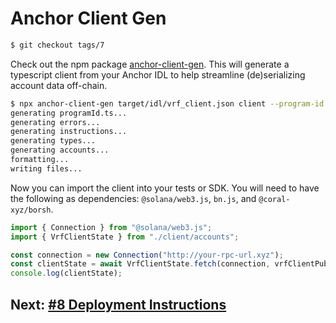 # Anchor Client Gen

```bash
$ git checkout tags/7
```

Check out the npm package
[anchor-client-gen](https://github.com/kklas/anchor-client-gen). This will
generate a typescript client from your Anchor IDL to help streamline
(de)serializing account data off-chain.

```bash
$ npx anchor-client-gen target/idl/vrf_client.json client --program-id $(solana-keygen pubkey target/deploy/vrf_client-keypair.json)
generating programId.ts...
generating errors...
generating instructions...
generating types...
generating accounts...
formatting...
writing files...
```

Now you can import the client into your tests or SDK. You will need to have the
following as dependencies: `@solana/web3.js`, `bn.js`, and `@coral-xyz/borsh`.

```typescript
import { Connection } from "@solana/web3.js";
import { VrfClientState } from "./client/accounts";

const connection = new Connection("http://your-rpc-url.xyz");
const clientState = await VrfClientState.fetch(connection, vrfClientPubkey);
console.log(clientState);
```

## Next: [#8 Deployment Instructions](/00_walkthrough/8_deployment_instructions.md)

